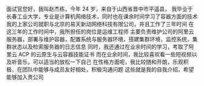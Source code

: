 
面试官您好，我叫赵杰栋，今年 24 岁，来自于山西省晋中市平遥县，
我毕业于长春工业大学，专业是计算机网络技术，同时也在课余时间学习了容器方面的技术
我的上家公司就职与北京的易天新动网络科技有限公司，并且工作了三年时间
在这三年的工作时间中，我所担任的岗位是运维工程师
主要负责维护公司的阿里云服务器，部署与维护容器，配置系统与服务器环境，搭建集群环境，监控系统，集群状态以及检索服务器的日志信息
同时，我还通过在业余时间的学习，考取了阿里云 ACP 的云原生与云容器技能证书
而在业余时间，我比较喜欢看一些短视频以及听音乐，可以适当的放松一下自己
在性格方面呢，我比较随和开朗，乐观积极，在团队中能够与成员友好相处，积极沟通问题
这些就是我的自我介绍，希望能够加入贵公司